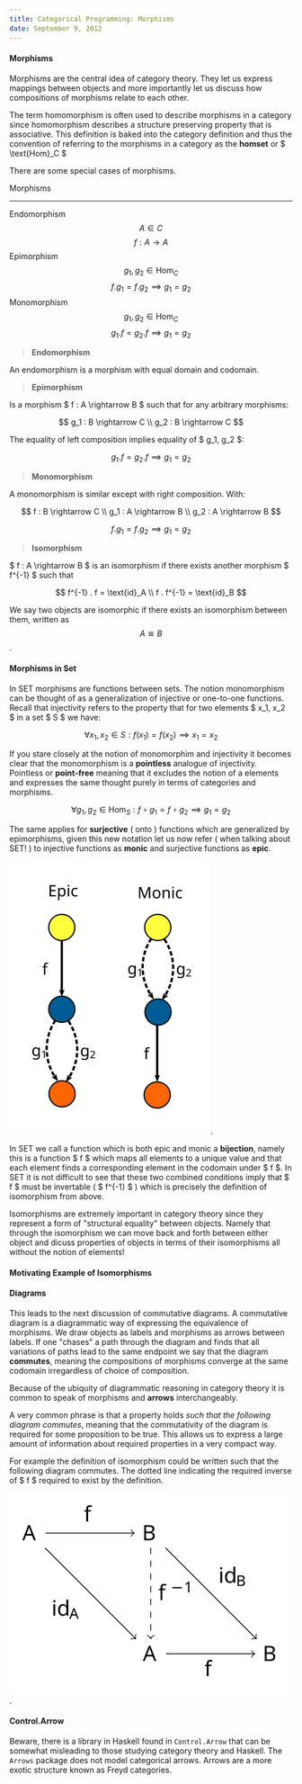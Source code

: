 ```yaml
---
title: Categorical Programming: Morphisms
date: September 9, 2012
---
```


#### Morphisms

Morphisms are the central idea of category theory. They let us
express mappings between objects and more importantly let us
discuss how compositions of morphisms relate to each other.

The term homomorphism is often used to describe morphisms in a
category since homomorphism describes a structure preserving
property that is associative. This definition is baked into the
category definition and thus the convention of referring to the
morphisms in a category as the **homset** or $ \\text\{Hom\}_C $

There are some special cases of morphisms.

Morphisms    
------------  ---                              ---
Endomorphism  $$ A \in C $$                    $$ f : A \rightarrow A $$
Epimorphism   $$ g_1, g_2 \in \text{Hom}_C $$  $$  f . g_1  = f . g_2 \implies g_1 = g_2 $$
Monomorphism  $$ g_1, g_2 \in \text{Hom}_C $$  $$  g_1 . f = g_2 . f  \implies g_1 = g_2 $$

> **Endomorphism**

An endomorphism is a morphism with equal domain and codomain.

> **Epimorphism**

Is a morphism $ f : A \\rightarrow B $ such that for any arbitrary
morphisms:

$$ 
g_1 : B \rightarrow C \\
g_2 : B \rightarrow C
$$

The equality of left composition implies equality of $ g_1,
g_2 $:

$$ g_1 . f = g_2 . f \implies g_1 = g_2 $$

> **Monomorphism**

A monomorphism is similar except with right composition. With:

$$ 
f : B \rightarrow C \\
g_1 : A \rightarrow B \\
g_2 : A \rightarrow B
$$

$$ f . g_1 = f . g_2 \implies g_1 = g_2 $$

> **Isomorphism**

$ f : A \\rightarrow B $ is an isomorphism if there exists another
morphism $ f^\{-1\} $ such that 

$$ 
    f^{-1} . f = \text{id}_A \\
    f . f^{-1} = \text{id}_B 
$$

We say two objects are isomorphic if there exists an isomorphism
between them,  written as $$ A \cong B $$.

#### Morphisms in Set

In SET morphisms are functions between sets. The notion
monomorphism can be thought of as a generalization of
injective or one-to-one functions. Recall that injectivity
refers to the property that for two elements $ x_1, x_2 $ in a
set $ S $ we have:

$$
    \forall x_1, x_2 \in S: f(x_1) = f(x_2) \implies x_1 = x_2
$$

If you stare closely at the notion of monomorphim and injectivity it
becomes clear that the monomorphism is a **pointless** analogue of
injectivity. Pointless or **point-free** meaning that it excludes the
notion of a elements and expresses the same thought purely in terms
of categories and morphisms. 

$$
    \forall g_1, g_2 \in \text{Hom}_S: f \circ g_1 = f \circ g_2 \implies g_1 = g_2
$$


The same applies for **surjective** ( onto ) functions which are
generalized by epimorphisms, given this new notation let us now refer
( when talking about SET! ) to injective functions as **monic** and
surjective functions as **epic**.

![Illustration](/images/epic_monic.svg).

In SET we call a function which is both epic and monic a **bijection**,
namely this is a function $ f $ which maps all elements to a unique
value and that each element finds a corresponding element in the
codomain under $ f $. In SET it is not difficult to see that these two
combined conditions imply that $ f $ must be invertable ( $
f^{-1} $ ) which is precisely
the definition of isomorphism from above.

Isomorphisms are extremely important in category theory since
they represent a form of "structural equality" between objects.
Namely that through the isomorphism we can move back and forth
between either object and dicuss properties of objects in terms
of their isomorphisms all without the notion of elements!


#### Motivating Example of Isomorphisms

#### Diagrams

This leads to the next discussion of commutative diagrams. A
commutative diagram is a diagrammatic way of expressing the
equivalence of morphisms. We draw objects as labels and morphisms
as arrows between labels. If one "chases" a path through the
diagram and finds that all variations of paths lead to the same
endpoint we say that the diagram **commutes**, meaning the
compositions of morphisms converge at the same codomain
irregardless of choice of composition.

Because of the ubiquity of diagrammatic reasoning in category theory it
is common to speak of morphisms and **arrows** interchangeably.

A very common phrase is that a property holds *such that the following
diagram commutes*, meaning that the commutativity of the diagram is
required for some proposition to be true. This allows us to express a
large amount of information about required properties in a very compact
way.

For example the definition of isomorphism could be written such
that the following diagram commutes. The dotted line indicating
the required inverse of $ f $ required to exist by the definition.

![Illustration](/images/iso.svg).

#### Control.Arrow

Beware, there is a library in Haskell found in ``Control.Arrow`` that can
be somewhat misleading to those studying category theory and
Haskell. The ``Arrows`` package does not model categorical
arrows. Arrows are a more exotic structure known as Freyd
categories.
